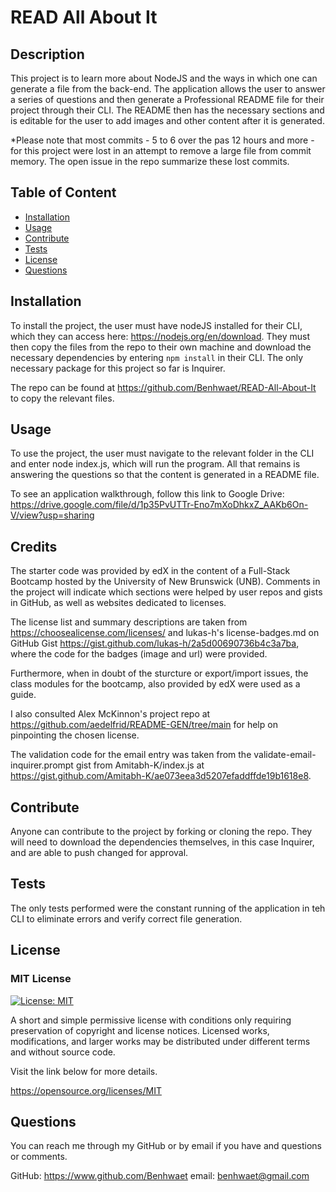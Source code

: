 # READ All About It

## Description

This project is to learn more about NodeJS and the ways in which one can generate a file from the back-end. The application allows the user to answer a series of questions and then generate a Professional README file for their project through their CLI. The README then has the necessary sections and is editable for the user to add images and other content after it is generated.

*Please note that most commits - 5 to 6 over the pas 12 hours and more - for this project were lost in an attempt to remove a large file from commit memory. The open issue in the repo summarize these lost commits.

## Table of Content

- [Installation](#installation)
- [Usage](#usage)
- [Contribute](#contribute)
- [Tests](#tests)
- [License](#license)
- [Questions](#questions)

## Installation

To install the project, the user must have nodeJS installed for their CLI, which they can access here: <https://nodejs.org/en/download>. They must then copy the files from the repo to their own machine and download the necessary dependencies by entering ```npm install``` in their CLI. The only necessary package for this project so far is Inquirer.

The repo can be found at <https://github.com/Benhwaet/READ-All-About-It> to copy the relevant files.

## Usage

To use the project, the user must navigate to the relevant folder in the CLI and enter node index.js, which will run the program. All that remains is answering the questions so that the content is generated in a README file.

To see an application walkthrough, follow this link to Google Drive:
<https://drive.google.com/file/d/1p35PvUTTr-Eno7mXoDhkxZ_AAKb6On-V/view?usp=sharing>

## Credits

The starter code was provided by edX in the content of a Full-Stack Bootcamp hosted by the University of New Brunswick (UNB).
Comments in the project will indicate which sections were helped by user repos and gists in GitHub, as well as websites dedicated to licenses.

The license list and summary descriptions are taken from <https://choosealicense.com/licenses/> and lukas-h's license-badges.md on GitHub Gist <https://gist.github.com/lukas-h/2a5d00690736b4c3a7ba>, where the code for the badges (image and url) were provided.

Furthermore, when in doubt of the sturcture or export/import issues, the class modules for the bootcamp, also provided by edX were used as a guide.

I also consulted Alex McKinnon's project repo at <https://github.com/aedelfrid/README-GEN/tree/main> for help on pinpointing the chosen license.

The validation code for the email entry was taken from the validate-email-inquirer.prompt gist from Amitabh-K/index.js at <https://gist.github.com/Amitabh-K/ae073eea3d5207efaddffde19b1618e8>.

## Contribute

Anyone can contribute to the project by forking or cloning the repo. They will need to download the dependencies themselves, in this case Inquirer, and are able to push changed for approval.

## Tests

The only tests performed were the constant running of the application in teh CLI to eliminate errors and verify correct file generation.

## License

### MIT License

[![License: MIT](https://img.shields.io/badge/License-MIT-yellow.svg)](https://opensource.org/licenses/MIT)

A short and simple permissive license with conditions only requiring preservation of copyright and license notices. Licensed works, modifications, and larger works may be distributed under different terms and without source code.

Visit the link below for more details.

<https://opensource.org/licenses/MIT>

## Questions

You can reach me through my GitHub or by email
if you have and questions or comments.

GitHub: <https://www.github.com/Benhwaet>
email: <benhwaet@gmail.com>

